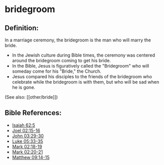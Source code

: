 # bridegroom #

## Definition: ##

In a marriage ceremony, the bridegroom is the man who will marry the bride.

* In the Jewish culture during Bible times, the ceremony was centered around the bridegroom coming to get his bride.
* In the Bible, Jesus is figuratively called the "Bridegroom" who will someday come for his "Bride," the Church.
* Jesus compared his disciples to the friends of the bridegroom who celebrate while the bridegroom is with them, but who will be sad when he is gone.

(See also: [[other/bride]])

## Bible References: ##

* [Isaiah 62:5](en/tn/isa/help/62/05)
* [Joel 02:15-16](en/tn/jol/help/02/15)
* [John 03:29-30](en/tn/jhn/help/03/29)
* [Luke 05:33-35](en/tn/luk/help/05/33)
* [Mark 02:18-19](en/tn/mrk/help/02/18)
* [Mark 02:20-21](en/tn/mrk/help/02/20)
* [Matthew 09:14-15](en/tn/mat/help/09/14)